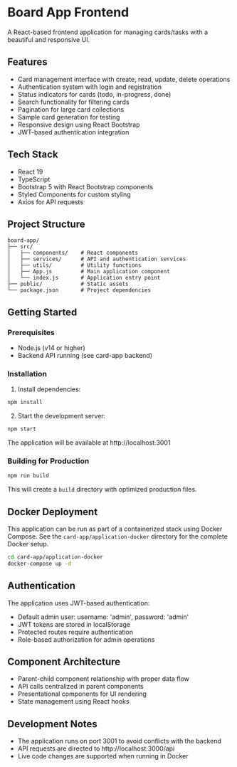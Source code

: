 # Board App Frontend

A React-based frontend application for managing cards/tasks with a beautiful and responsive UI.

## Features

- Card management interface with create, read, update, delete operations
- Authentication system with login and registration
- Status indicators for cards (todo, in-progress, done)
- Search functionality for filtering cards
- Pagination for large card collections
- Sample card generation for testing
- Responsive design using React Bootstrap
- JWT-based authentication integration

## Tech Stack

- React 19
- TypeScript
- Bootstrap 5 with React Bootstrap components
- Styled Components for custom styling
- Axios for API requests

## Project Structure

```
board-app/
├── src/
│   ├── components/    # React components
│   ├── services/      # API and authentication services
│   ├── utils/         # Utility functions
│   ├── App.js         # Main application component
│   └── index.js       # Application entry point
├── public/            # Static assets
└── package.json       # Project dependencies
```

## Getting Started

### Prerequisites

- Node.js (v14 or higher)
- Backend API running (see card-app backend)

### Installation

1. Install dependencies:

```bash
npm install
```

2. Start the development server:

```bash
npm start
```

The application will be available at http://localhost:3001

### Building for Production

```bash
npm run build
```

This will create a `build` directory with optimized production files.

## Docker Deployment

This application can be run as part of a containerized stack using Docker Compose. See the `card-app/application-docker` directory for the complete Docker setup.

```bash
cd card-app/application-docker
docker-compose up -d
```

## Authentication

The application uses JWT-based authentication:

- Default admin user: username: 'admin', password: 'admin'
- JWT tokens are stored in localStorage
- Protected routes require authentication
- Role-based authorization for admin operations

## Component Architecture

- Parent-child component relationship with proper data flow
- API calls centralized in parent components
- Presentational components for UI rendering
- State management using React hooks

## Development Notes

- The application runs on port 3001 to avoid conflicts with the backend
- API requests are directed to http://localhost:3000/api
- Live code changes are supported when running in Docker
